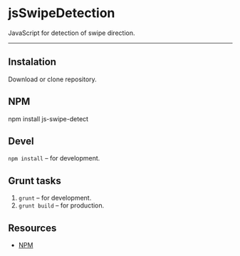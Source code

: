 # jsSwipeDetection

JavaScript for detection of swipe direction.

---

## Instalation

Download or clone repository.

## NPM

npm install js-swipe-detect

## Devel
```npm install``` – for development.

## Grunt tasks

1. ```grunt``` – for development.
2. ```grunt build``` – for production.

## Resources

-   [NPM](https://www.npmjs.com/)